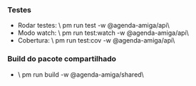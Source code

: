 ### Testes
- Rodar testes: \\
pm run test -w @agenda-amiga/api\\
- Modo watch: \\
pm run test:watch -w @agenda-amiga/api\\
- Cobertura: \\
pm run test:cov -w @agenda-amiga/api\\

### Build do pacote compartilhado
- \\
pm run build -w @agenda-amiga/shared\\

